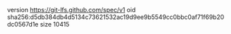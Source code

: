 version https://git-lfs.github.com/spec/v1
oid sha256:d5db384db4d5134c73621532ac19d9ee9b5549cc0bbc0af71f69b20dc0567d1e
size 10415
